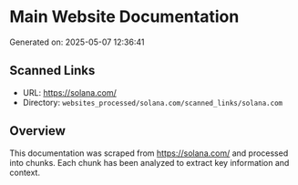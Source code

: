 # Main Website Documentation

Generated on: 2025-05-07 12:36:41

## Scanned Links
- URL: https://solana.com/
- Directory: `websites_processed/solana.com/scanned_links/solana.com`

## Overview

This documentation was scraped from https://solana.com/ and processed into chunks.
Each chunk has been analyzed to extract key information and context.

